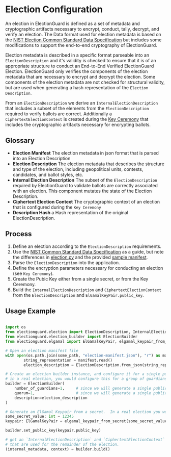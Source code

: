 # Election Configuration

An election in ElectionGuard is defined as a set of metadata and cryptographic artifacts necessary to encrypt, conduct, tally, decrypt, and verify an election.  The Data format used for election metadata is based on the [NIST Election Common Standard Data Specification](https://www.nist.gov/itl/voting/interoperability) but includes some modifications to support the end-to-end cryptography of ElectionGuard.

Election metadata is described in a specific format parseable into an `ElectionDescription` and it's validity is checked to ensure that it is of an appropriate structure to conduct an End-to-End Verified ElectionGuard Election.  ElectionGuard only verifies the components of the election metadata that are necessary to encrypt and decrypt the election.  Some components of the election metadata are not checked for structural validity, but are used when generating a hash representation of the `Election Description`.

From an `ElectionDescription` we derive an `InternalElectionDescription` that includes a subset of the elements from the `ElectionDescription` required to verify ballots are correct.  Additionally a `CiphertextElectionContext` is created during the [Key Ceremony](/1_Key_Ceremony.md) that includes the cryptographic artifacts necessary for encrypting ballots.

## Glossary

- **Election Manifest** The election metadata in json format that is parsed into an Election Description
- **Election Description** The election metadata that describes the structure and type of the election, including geopolitical units, contests, candidates, and ballot styles, etc.
- **Internal Election Description** The subset of the `ElectionDescription` required by ElectionGuard to validate ballots are correctly associated with an election.  This component mutates the state of the Election Description.
- **Ciphertext Election Context** The cryptographic context of an election that is configured during the `Key Ceremony`
- **Description Hash** a Hash representation of the original ElectionDescription.

## Process

1. Define an election according to the `ElectionDescription` requirements.  
2. Use the [NIST Common Standard Data Specification](https://www.nist.gov/itl/voting/interoperability) as a guide, but note the differences in [election.py](https://github.com/microsoft/electionguard-python/tree/main/src/electionguard.election.py) and the provided [sample manifest](https://github.com/microsoft/electionguard-python/tree/main/data/election_manifest_simple.json).
3. Parse the `ElectionDescription` into the application.
4. Define the encryption parameters necessary for conducting an election (see `Key Ceremony`).
5. Create the Pubic Key either from a single secret, or from the Key Ceremony.
6. Build the `InternalElectionDescription` and `CiphertextElectionContext` from the `ElectionDescription` and `ElGamalKeyPair.public_key`.

## Usage Example

```python

import os
from electionguard.election import ElectionDescription, InternalElectionDescription, CiphertextElectionContext
from electionguard.election_builder import ElectionBuilder
from electionguard.elgamal import ElGamalKeyPair, elgamal_keypair_from_secret

# Open an election manifest file
with open(os.path.join(some_path, "election-manifest.json"), "r") as manifest:
        string_representation = manifest.read()
        election_description = ElectionDescription.from_json(string_representation)

# Create an election builder instance, and configure it for a single public-private keypair.
# in a real election, you would configure this for a group of guardians.  See Key Ceremony for more information.
builder = ElectionBuilder(
    number_of_guardians=1,     # since we will generate a single public-private keypair, we set this to 1
    quorum=1,                  # since we will generate a single public-private keypair, we set this to 1
    description=election_description
)

# Generate an ElGamal Keypair from a secret.  In a real election you would use the Key Ceremony instead.
some_secret_value: int = 12345
keypair: ElGamalKeyPair = elgamal_keypair_from_secret(some_secret_value)

builder.set_public_key(keypair.public_key)

# get an `InternalElectionDescription` and `CiphertextElectionContext`
# that are used for the remainder of the election.
(internal_metadata, context) = builder.build()

```